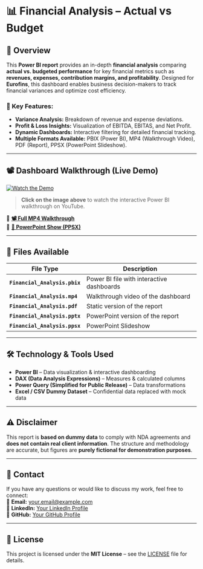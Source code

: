 # 📊 Financial Analysis – Actual vs Budget

## 🚀 Overview
This **Power BI report** provides an in-depth **financial analysis** comparing **actual vs. budgeted performance** for key financial metrics such as **revenues, expenses, contribution margins, and profitability**. Designed for **Eurofins**, this dashboard enables business decision-makers to track financial variances and optimize cost efficiency.

### 🎯 Key Features:
- **Variance Analysis:** Breakdown of revenue and expense deviations.
- **Profit & Loss Insights:** Visualization of EBITDA, EBITAS, and Net Profit.
- **Dynamic Dashboards:** Interactive filtering for detailed financial tracking.
- **Multiple Formats Available:** PBIX (Power BI), MP4 (Walkthrough Video), PDF (Report), PPSX (PowerPoint Slideshow).

---

## 📽️ Dashboard Walkthrough (Live Demo)

[![Watch the Demo](https://github.com/yourusername/repositoryname/blob/main/demo.gif)](https://youtu.be/your-video-id)

> **Click on the image above** to watch the interactive Power BI walkthrough on YouTube.

🔹 **[📽️ Full MP4 Walkthrough](https://drive.google.com/your-file-link)**  
🔹 **[🎥 PowerPoint Show (PPSX)](https://drive.google.com/your-file-link)**  

---

## 📂 Files Available
| File Type | Description |
|-----------|-------------|
| **`Financial_Analysis.pbix`** | Power BI file with interactive dashboards |
| **`Financial_Analysis.mp4`** | Walkthrough video of the dashboard |
| **`Financial_Analysis.pdf`** | Static version of the report |
| **`Financial_Analysis.pptx`** | PowerPoint version of the report |
| **`Financial_Analysis.ppsx`** | PowerPoint Slideshow |

---

## 🛠️ Technology & Tools Used
- **Power BI** – Data visualization & interactive dashboarding
- **DAX (Data Analysis Expressions)** – Measures & calculated columns
- **Power Query (Simplified for Public Release)** – Data transformations
- **Excel / CSV Dummy Dataset** – Confidential data replaced with mock data

---

## ⚠️ Disclaimer
This report is **based on dummy data** to comply with NDA agreements and **does not contain real client information**. The structure and methodology are accurate, but figures are **purely fictional for demonstration purposes**.

---

## 📩 Contact
If you have any questions or would like to discuss my work, feel free to connect:  
📧 **Email:** your.email@example.com  
🔗 **LinkedIn:** [Your LinkedIn Profile](https://linkedin.com/in/yourprofile)  
🔗 **GitHub:** [Your GitHub Profile](https://github.com/yourusername)  

---

## 📜 License
This project is licensed under the **MIT License** – see the [LICENSE](LICENSE) file for details.
